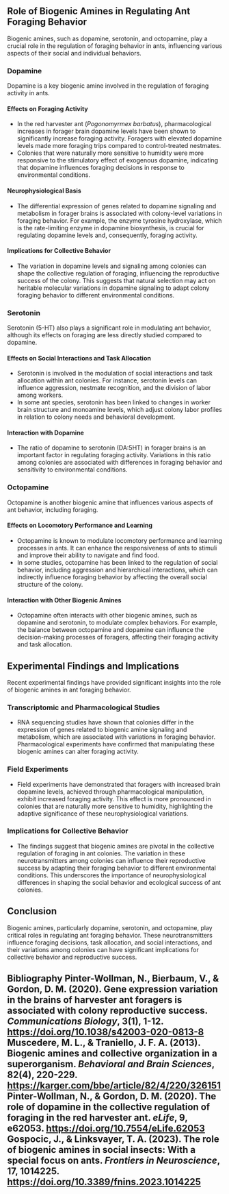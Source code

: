 ## Role of Biogenic Amines in Regulating Ant Foraging Behavior

Biogenic amines, such as dopamine, serotonin, and octopamine, play a crucial role in the regulation of foraging behavior in ants, influencing various aspects of their social and individual behaviors.

### Dopamine

Dopamine is a key biogenic amine involved in the regulation of foraging activity in ants.

#### Effects on Foraging Activity
- In the red harvester ant (*Pogonomyrmex barbatus*), pharmacological increases in forager brain dopamine levels have been shown to significantly increase foraging activity. Foragers with elevated dopamine levels made more foraging trips compared to control-treated nestmates.
- Colonies that were naturally more sensitive to humidity were more responsive to the stimulatory effect of exogenous dopamine, indicating that dopamine influences foraging decisions in response to environmental conditions.

#### Neurophysiological Basis
- The differential expression of genes related to dopamine signaling and metabolism in forager brains is associated with colony-level variations in foraging behavior. For example, the enzyme tyrosine hydroxylase, which is the rate-limiting enzyme in dopamine biosynthesis, is crucial for regulating dopamine levels and, consequently, foraging activity.

#### Implications for Collective Behavior
- The variation in dopamine levels and signaling among colonies can shape the collective regulation of foraging, influencing the reproductive success of the colony. This suggests that natural selection may act on heritable molecular variations in dopamine signaling to adapt colony foraging behavior to different environmental conditions.

### Serotonin

Serotonin (5-HT) also plays a significant role in modulating ant behavior, although its effects on foraging are less directly studied compared to dopamine.

#### Effects on Social Interactions and Task Allocation
- Serotonin is involved in the modulation of social interactions and task allocation within ant colonies. For instance, serotonin levels can influence aggression, nestmate recognition, and the division of labor among workers.
- In some ant species, serotonin has been linked to changes in worker brain structure and monoamine levels, which adjust colony labor profiles in relation to colony needs and behavioral development.

#### Interaction with Dopamine
- The ratio of dopamine to serotonin (DA:5HT) in forager brains is an important factor in regulating foraging activity. Variations in this ratio among colonies are associated with differences in foraging behavior and sensitivity to environmental conditions.

### Octopamine

Octopamine is another biogenic amine that influences various aspects of ant behavior, including foraging.

#### Effects on Locomotory Performance and Learning
- Octopamine is known to modulate locomotory performance and learning processes in ants. It can enhance the responsiveness of ants to stimuli and improve their ability to navigate and find food.
- In some studies, octopamine has been linked to the regulation of social behavior, including aggression and hierarchical interactions, which can indirectly influence foraging behavior by affecting the overall social structure of the colony.

#### Interaction with Other Biogenic Amines
- Octopamine often interacts with other biogenic amines, such as dopamine and serotonin, to modulate complex behaviors. For example, the balance between octopamine and dopamine can influence the decision-making processes of foragers, affecting their foraging activity and task allocation.

## Experimental Findings and Implications

Recent experimental findings have provided significant insights into the role of biogenic amines in ant foraging behavior.

### Transcriptomic and Pharmacological Studies
- RNA sequencing studies have shown that colonies differ in the expression of genes related to biogenic amine signaling and metabolism, which are associated with variations in foraging behavior. Pharmacological experiments have confirmed that manipulating these biogenic amines can alter foraging activity.

### Field Experiments
- Field experiments have demonstrated that foragers with increased brain dopamine levels, achieved through pharmacological manipulation, exhibit increased foraging activity. This effect is more pronounced in colonies that are naturally more sensitive to humidity, highlighting the adaptive significance of these neurophysiological variations.

### Implications for Collective Behavior
- The findings suggest that biogenic amines are pivotal in the collective regulation of foraging in ant colonies. The variation in these neurotransmitters among colonies can influence their reproductive success by adapting their foraging behavior to different environmental conditions. This underscores the importance of neurophysiological differences in shaping the social behavior and ecological success of ant colonies.

## Conclusion

Biogenic amines, particularly dopamine, serotonin, and octopamine, play critical roles in regulating ant foraging behavior. These neurotransmitters influence foraging decisions, task allocation, and social interactions, and their variations among colonies can have significant implications for collective behavior and reproductive success.

## Bibliography **Pinter-Wollman, N., Bierbaum, V., & Gordon, D. M.** (2020). Gene expression variation in the brains of harvester ant foragers is associated with colony reproductive success. *Communications Biology*, 3(1), 1-12. https://doi.org/10.1038/s42003-020-0813-8 **Muscedere, M. L., & Traniello, J. F. A.** (2013). Biogenic amines and collective organization in a superorganism. *Behavioral and Brain Sciences*, 82(4), 220-229. https://karger.com/bbe/article/82/4/220/326151 **Pinter-Wollman, N., & Gordon, D. M.** (2020). The role of dopamine in the collective regulation of foraging in the red harvester ant. *eLife*, 9, e62053. https://doi.org/10.7554/eLife.62053 **Gospocic, J., & Linksvayer, T. A.** (2023). The role of biogenic amines in social insects: With a special focus on ants. *Frontiers in Neuroscience*, 17, 1014225. https://doi.org/10.3389/fnins.2023.1014225